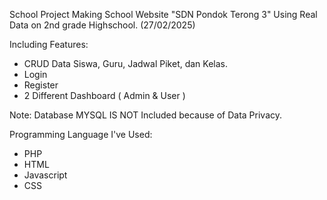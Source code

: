 School Project Making School Website "SDN Pondok Terong 3" Using Real Data on 2nd grade Highschool. (27/02/2025)

Including Features:
 - CRUD Data Siswa, Guru, Jadwal Piket, dan Kelas.
 - Login 
 - Register
 - 2 Different Dashboard ( Admin & User )

 Note: Database MYSQL IS NOT Included because of Data Privacy.

 Programming Language I've Used: 
 - PHP
 - HTML
 - Javascript
 - CSS
